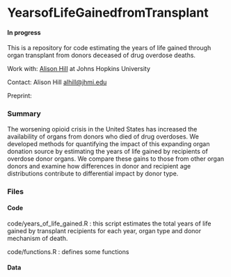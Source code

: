 # YearsofLifeGainedfromTransplant

#### In progress 

This is a repository for code estimating the years of life gained through organ transplant from donors deceased of drug overdose deaths.

Work with: <a href="[http://web.media.mit.edu/~msaveski](https://alsnhll.github.io)">Alison Hill</a> at Johns Hopkins University

Contact: Alison Hill alhill@jhmi.edu

Preprint: 

### Summary

The worsening opioid crisis in the United States has increased the availability of organs from donors who died of drug overdoses. We developed methods for quantifying the impact of this expanding organ donation source by estimating the years of life gained by recipients of overdose donor organs. We compare these gains to those from other organ donors and examine how differences in donor and recipient age distributions contribute to differential impact by donor type.


### Files

#### Code

code/years_of_life_gained.R : this script estimates the total years of life gained by transplant recipients for each year, organ type and donor mechanism of death.

code/functions.R : defines some functions

#### Data

